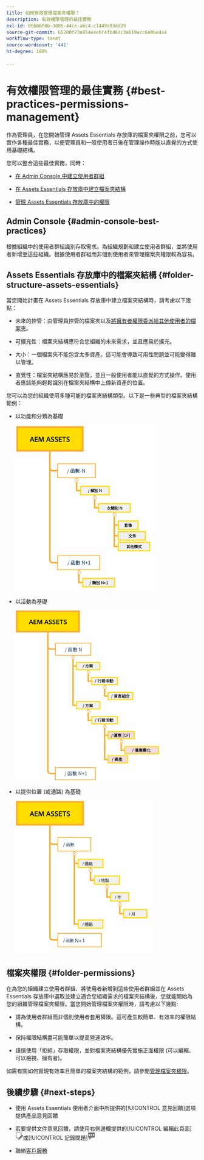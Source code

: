 ```yaml
---
title: 如何有效管理檔案夾權限？
description: 有效權限管理的最佳實務
exl-id: 06b06f0b-3806-44ce-abc4-c1449a93dd29
source-git-commit: 65200f73a954e4ebf4fbd6dc3a819acc6e0beda4
workflow-type: tm+mt
source-wordcount: '441'
ht-degree: 100%

---
```


# 有效權限管理的最佳實務 {#best-practices-permissions-management}

作為管理員，在您開始管理 Assets Essentials 存放庫的檔案夾權限之前，您可以實作各種最佳實務，以便管理員和一般使用者日後在管理操作時能以直覺的方式使用基礎結構。

您可以整合這些最佳實務，同時：

* [在 Admin Console 中建立使用者群組](#admin-console-best-practices)

* [在 Assets Essentials 存放庫中建立檔案夾結構](#folder-structure-assets-essentials)

* [管理 Assets Essentials 存放庫中的權限](#folder-permissions)

## Admin Console {#admin-console-best-practices}

根據組織中的使用者群組識別存取需求。為組織規劃和建立使用者群組，並將使用者新增至這些組織。根據使用者群組而非個別使用者來管理檔案夾權限較為容易。

## Assets Essentials 存放庫中的檔案夾結構 {#folder-structure-assets-essentials}

當您開始計畫在 Assets Essentials 存放庫中建立檔案夾結構時，請考慮以下幾點：

* 未來的控管：由管理員控管的檔案夾以及[將擁有者權限委派給其他使用者的檔案夾](manage-permissions.md##manage-permissions-folders)。

* 可擴充性：檔案夾結構應符合您組織的未來需求，並且應易於擴充。

* 大小：一個檔案夾不能包含太多資產。這可能會導致可用性問題並可能變得難以管理。

* 直覺性：檔案夾結構應易於瀏覽，並且一般使用者能以直覺的方式操作。使用者應該能夠輕鬆識別在檔案夾結構中上傳新資產的位置。

您可以為您的組織使用多種可能的檔案夾結構類型。以下是一些典型的檔案夾結構範例：

* 以功能和分類為基礎

  ![功能和分類](assets/function-categorization.png)

* 以活動為基礎

  ![以活動為基礎](assets/campaign-based.png)

* 以提供位置 (或通路) 為基礎

  ![以提供位置為基礎](assets/offer-location.png)


## 檔案夾權限 {#folder-permissions}

在為您的組織建立使用者群組、將使用者新增到這些使用者群組並在 Assets Essentials 存放庫中選取並建立適合您組織需求的檔案夾結構後，您就能開始為您的組織管理檔案夾權限。當您開始管理檔案夾權限時，請考慮以下幾點:

* 請為使用者群組而非個別使用者套用權限。這可產生較簡單、有效率的權限結構。

* 保持權限結構盡可能簡單以提高營運效率。

* 謹慎使用「拒絕」存取權限，並對檔案夾結構優先實施正面權限 (可以編輯、可以檢視、擁有者)。

如需有關如何實現有效率且簡單的檔案夾結構的範例，請參閱[管理檔案夾權限](manage-permissions.md##manage-permissions-folders)。

## 後續步驟 {#next-steps}

* 使用 Assets Essentials 使用者介面中所提供的[!UICONTROL 意見回饋]選項提供產品意見回饋

* 若要提供文件意見回饋，請使用右側邊欄提供的[!UICONTROL 編輯此頁面]![來編輯頁面](assets/do-not-localize/edit-page.png)或[!UICONTROL 記錄問題]![來建立 GitHub 問題](assets/do-not-localize/github-issue.png)

* 聯絡[客戶服務](https://experienceleague.adobe.com/zh-hant?support-solution=General#support)
